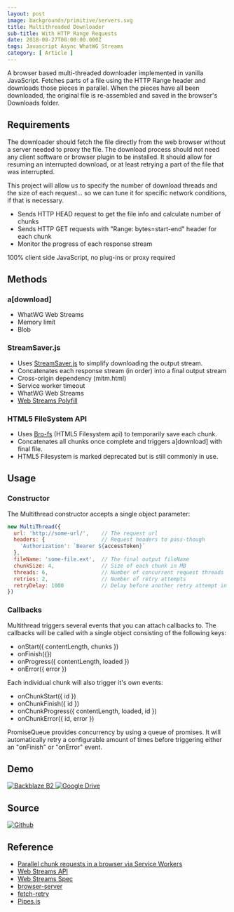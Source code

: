 ```yaml
---
layout: post
image: backgrounds/primitive/servers.svg
title: Multithreaded Downloader
sub-title: With HTTP Range Requests
date: 2018-08-27T00:00:00.000Z
tags: Javascript Async WhatWG Streams
category: [ Article ]
---
```


A browser based multi-threaded downloader implemented in vanilla JavaScript. <!-- more --> Fetches parts of a file using the HTTP Range header and downloads those pieces in parallel. When the pieces have all been downloaded, the original file is re-assembled and saved in the browser's Downloads folder.

## Requirements

The downloader should fetch the file directly from the web browser without a server needed to proxy the file. The download process should not need any client software or browser plugin to be installed. It should allow for resuming an interrupted download, or at least retrying a part of the file that was interrupted.

This project will allow us to specify the number of download threads and the size of each request... so we can tune it for specific network conditions, if that is necessary.

-   Sends HTTP HEAD request to get the file info and calculate number of chunks
-   Sends HTTP GET requests with "Range: bytes=start-end" header for each chunk
-   Monitor the progress of each response stream

100% client side JavaScript, no plug-ins or proxy required

## Methods

### a[download]

-   WhatWG Web Streams
-   Memory limit
-   Blob

### StreamSaver.js

-   Uses [StreamSaver.js](https://github.com/jimmywarting/StreamSaver.js) to simplify downloading the output stream.
-   Concatenates each response stream (in order) into a final output stream
-   Cross-origin dependency (mitm.html)
-   Service worker timeout
-   WhatWG Web Streams
-   [Web Streams Polyfill](https://github.com/creatorrr/web-streams-polyfill)

### HTML5 FileSystem API

-   Uses [Bro-fs](https://github.com/vitalets/bro-fs) (HTML5 Filesystem api) to temporarily save each chunk.
-   Concatenates all chunks once complete and triggers a[download] with final file.
-   HTML5 Filesystem is marked deprecated but is still commonly in use.

## Usage

### Constructor

The Multithread constructor accepts a single object parameter:

```javascript
new MultiThread({
  url: 'http://some-url/',    // The request url
  headers: {                  // Request headers to pass-though
    'Authorization': `Bearer ${accessToken}`
  },
  fileName: 'some-file.ext',  // The final output fileName
  chunkSize: 4,               // Size of each chunk in MB
  threads: 6,                 // Number of concurrent request threads
  retries: 2,                 // Number of retry attempts
  retryDelay: 1000            // Delay before another retry attempt in ms
})
```

### Callbacks

Multithread triggers several events that you can attach callbacks to. The callbacks will be called with a single object consisting of the following keys:

-   onStart({ contentLength, chunks })
-   onFinish({})
-   onProgress({ contentLength, loaded })
-   onError({ error })

Each individual chunk will also trigger it's own events:

-   onChunkStart({ id })
-   onChunkFinish({ id })
-   onChunkProgress({ contentLength, loaded, id })
-   onChunkError({ id, error })

PromiseQueue provides concurrency by using a queue of promises. It will automatically retry a configurable amount of times before triggering either an "onFinish" or "onError" event.

## Demo

<a href="https://backblaze-b2-samples.github.io/multithreaded-downloader-js/examples/backblaze.html">
  <img class="image image__thumb image--lazyload" data-src="/public/assets/logo/backblazeB2.png" alt="Backblaze B2">
</a>

<a href="https://backblaze-b2-samples.github.io/multithreaded-downloader-js/examples/googleDrive.html">
  <img class="image image__thumb image--lazyload" data-src="/public/assets/logo/googleDrive.jpg" alt="Google Drive">
</a>

## Source

<a href="https://github.com/Backblaze-B2-Samples/multithreaded-downloader-js">
  <img class="image image__thumb image--lazyload" data-src="/public/assets/logo/logoGithub.png" alt="Github">
</a>


## Reference

-   [Parallel chunk requests in a browser via Service Workers](https://blog.ghaiklor.com/parallel-chunk-requests-in-a-browser-via-service-workers-7be10be2b75f)
-   [Web Streams API](https://developer.mozilla.org/en-US/docs/Web/API/Streams_API)
-   [Web Streams Spec](https://streams.spec.whatwg.org/)
-   [browser-server](https://github.com/mafintosh/browser-server)
-   [fetch-retry](https://github.com/jonbern/fetch-retry)
-   [Pipes.js](http://pipes.js.org/)
